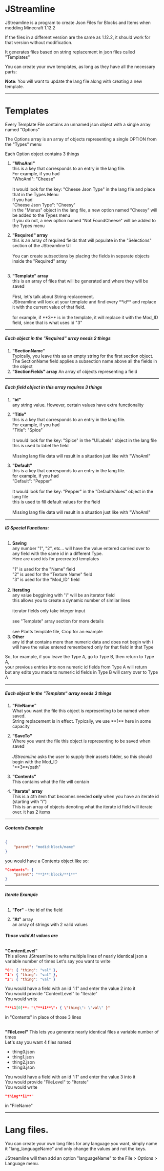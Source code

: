 # JStreamline

JStreamline is a program to create Json Files for Blocks and Items when modding Minecraft 1.12.2

If the files in a different version are the same as 1.12.2, it should work for that version without modification.

It generates files based on string replacement in json files called "Templates"

You can create your own templates, as long as they have all the necessary parts:

**Note:** You will want to update the lang file along with creating a new template.


---------------------------------------------------------------------------------------------------------------
# Templates

Every Template File contains an unnamed json object with a single array named "Options"

The Options array is an array of objects representing a single OPTION from the "Types" menu

Each Option object contains 3 things

1. **"WhoAmI"**  
	this is a key that corresponds to an entry in the lang file.  
	For example, if you had  
	"WhoAmI": "Cheese"  
	<br/>
	It would look for the key: "Cheese Json Type" in the lang file and place that in the Types Menu  
	If you had  
	"Cheese Json Type": "Cheesy"  
	in the "Menus" object in the lang file, a new option named "Cheesy" will be added to the Types menu  
	If you do not, a new option named "Not FoundCheese" will be added to the Types menu  

2. **"Required" array**  
	this is an array of required fields that will populate in the "Selections" section of the JStreamline UI  
	<br/>
	You can create subsections by placing the fields in separate objects inside the "Required" array  
	<br/>

3. **"Template" array**  
	this is an array of files that will be generated and where they will be saved  
	<br/>
	First, let's talk about String replacement.  
	JStreamline will look at your template and find every \*\*id\*\* and replace it with the current value of that field.  
	<br/>
	for example, if \*\*3\*\* is in the template, it will replace it with the Mod_ID field, since that is what uses id "3"  

---------------------------------------------------------------------------------------------------------------
##### **Each object in the "Required" array needs 2 things**

1. **"SectionName"**  
	Typically, you leave this as an empty string for the first section object.  
	The SectionName field applies a subsection name above all the fields in the object
2. **"SectionFields" array**
	An array of objects representing a field

---------------------------------------------------------------------------------------------------------------
##### **Each field object in this array requires 3 things**  

1. **"id"**  
	any string value.  However, certain values have extra functionality  
2. **"Title"**  
	this is a key that corresponds to an entry in the lang file.  
	For example, if you had  
	"Title": "Spice"  
	<br/>
	It would look for the key: "Spice" in the "UILabels" object in the lang file  
	this is used to label the field  
	<br/>
	Missing lang file data will result in a situation just like with "WhoAmI"

3. **"Default"**  
	this is a key that corresponds to an entry in the lang file.  
	for example, if you had  
	"Default": "Pepper"  
	<br/>
	It would look for the key: "Pepper" in the "DefaultValues" object in the lang file  
	this is used to fill default values for the field  
	<br/>
	Missing lang file data will result in a situation just like with "WhoAmI"  

---------------------------------------------------------------------------------------------------------------
###### **ID Special Functions:**
1. **Saving**  
	any number "1", "2", etc... will have the value entered carried over to  
	any field with the same id in a different Type.  
	Here are used ids for precreated templates  
	<br/>
	"1" is used for the "Name" field  
	"2" is used for the "Texture Name" field  
	"3" is used for the "Mod_ID" field  
	<br/>
2. **Iterating**  
	any value beggining with "i" will be an iterator field  
	this allows you to create a dynamic number of similar lines  
	<br/>
	iterator fields only take integer input  
	<br/>
	see "Template" array section for more details  
	<br/>
	see Plants template file, Crop for an example
	<br/>  
3. **Other**  
	any id that contains more than numeric data and does not begin with i  
	will have the value entered remembered only for that field in that Type  
	
So, for example, if you leave the Type A, go to Type B, then return to Type A,  
your previous entries into non numeric id fields from Type A will return  
but any edits you made to numeric id fields in Type B will carry over to Type A  
	
---------------------------------------------------------------------------------------------------------------
##### **Each object in the "Template" array needs 3 things**

1. **"FileName"**  
	What you want the file this object is representing to be named when saved.  
	String replacement is in effect.  Typically, we use \*\*1\*\* here in some capacity  

2. **"SaveTo"**  
	Where you want the file this object is representing to be saved when saved  
	<br/>
	_JStreamline_ asks the user to supply their assets folder, so this should begin with the Mod_ID  
	"\*\*3\*\*/path"  

3. **"Contents"**  
	This contains what the file will contain  
	
4. **"Iterate" array**  
	This is a 4th item that becomes needed **only** when you have an iterate id (starting with "i")  
	This is an array of objects denoting what the iterate id field will iterate over. it has 2 items

---------------------------------------------------------------------------------------------------------------
###### **Contents Example**

```json
{
	"parent": "modid:block/name"
}
```

you would have a Contents object like so:  

```json
"Contents": {
	"parent": "**3**:block/**1**"
}
```

---------------------------------------------------------------------------------------------------------------
###### **Iterate Example**

1. **"For"** - the id of the field
		
2. **"At"** array  
	an array of strings with 2 valid values

###### **Those valid At values are**

**"ContentLevel"**  
This allows JStreamline to write multiple lines of nearly identical json a variable number of times
Let's say you want to write  

```json
"0": { "thing": "val" },
"1": { "thing": "val" },
"2": { "thing": "val" }
```
You would have a field with an id "i1" and enter the value 2 into it  
You would provide "ContentLevel" to "Iterate"  
You would write  

```json
"**i1[0]**: "\"**i1**\": { \"thing\": \"val\" }"
```
in "Contents" in place of those 3 lines  
<br/>

**"FileLevel"**
This lets you generate nearly identical files a variable number of times  
Let's say you want 4 files named  
- thing0.json
- thing1.json
- thing2.json
- thing3.json

You would have a field with an id "i1" and enter the value 3 into it  
You would provide "FileLevel" to "Iterate"  
You would write  

```json
"thing**i1**"
```
in "FileName"

---------------------------------------------------------------------------------------------------------------

# Lang files.

You can create your own lang files for any language you want, simply name it "lang_languageName" and only change the values
and not the keys.  

JStreamline will then add an option "languageName" to the File > Options > Language menu.